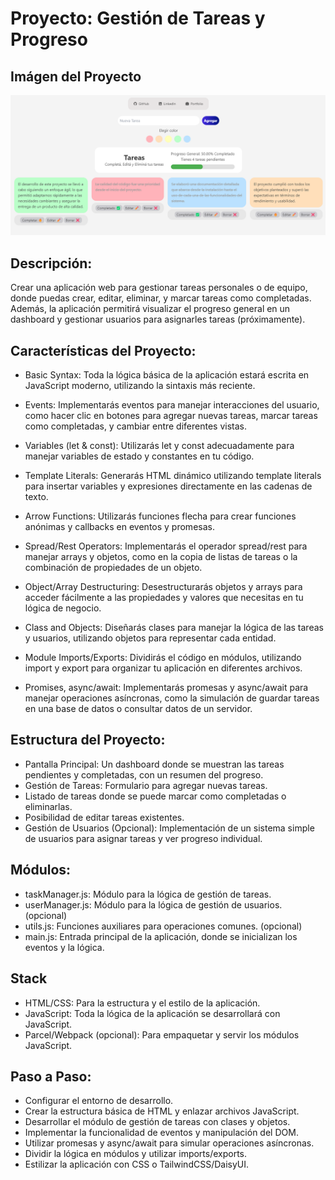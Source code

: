 # Proyecto: Gestión de Tareas y Progreso
## Imágen del Proyecto
<img src="src/img/screen.png">

## Descripción:
Crear una aplicación web para gestionar tareas personales o de equipo, donde puedas crear, editar, eliminar, y marcar tareas como completadas. Además, la aplicación permitirá visualizar el progreso general en un dashboard y gestionar usuarios para asignarles tareas (próximamente).

## Características del Proyecto:
- Basic Syntax: Toda la lógica básica de la aplicación estará escrita en JavaScript moderno, utilizando la sintaxis más reciente.

- Events: Implementarás eventos para manejar interacciones del usuario, como hacer clic en botones para agregar nuevas tareas, marcar tareas como completadas, y cambiar entre diferentes vistas.

- Variables (let & const): Utilizarás let y const adecuadamente para manejar variables de estado y constantes en tu código.

- Template Literals: Generarás HTML dinámico utilizando template literals para insertar variables y expresiones directamente en las cadenas de texto.

- Arrow Functions: Utilizarás funciones flecha para crear funciones anónimas y callbacks en eventos y promesas.

- Spread/Rest Operators: Implementarás el operador spread/rest para manejar arrays y objetos, como en la copia de listas de tareas o la combinación de propiedades de un objeto.

- Object/Array Destructuring: Desestructurarás objetos y arrays para acceder fácilmente a las propiedades y valores que necesitas en tu lógica de negocio.

- Class and Objects: Diseñarás clases para manejar la lógica de las tareas y usuarios, utilizando objetos para representar cada entidad. 

- Module Imports/Exports: Dividirás el código en módulos, utilizando import y export para organizar tu aplicación en diferentes archivos.

- Promises, async/await: Implementarás promesas y async/await para manejar operaciones asíncronas, como la simulación de guardar tareas en una base de datos o consultar datos de un servidor.

## Estructura del Proyecto:

- Pantalla Principal: Un dashboard donde se muestran las tareas pendientes y completadas, con un resumen del progreso.
- Gestión de Tareas: Formulario para agregar nuevas tareas.
- Listado de tareas donde se puede marcar como completadas o eliminarlas.
- Posibilidad de editar tareas existentes.
- Gestión de Usuarios (Opcional): Implementación de un sistema simple de usuarios para asignar tareas y ver progreso individual.

## Módulos: 
- taskManager.js: Módulo para la lógica de gestión de tareas.
- userManager.js: Módulo para la lógica de gestión de usuarios. (opcional)
- utils.js: Funciones auxiliares para operaciones comunes. (opcional)
- main.js: Entrada principal de la aplicación, donde se inicializan los eventos y la lógica.

## Stack
- HTML/CSS: Para la estructura y el estilo de la aplicación.
- JavaScript: Toda la lógica de la aplicación se desarrollará con JavaScript.
- Parcel/Webpack (opcional): Para empaquetar y servir los módulos JavaScript.

## Paso a Paso:
- Configurar el entorno de desarrollo.
- Crear la estructura básica de HTML y enlazar archivos JavaScript.
- Desarrollar el módulo de gestión de tareas con clases y objetos.
- Implementar la funcionalidad de eventos y manipulación del DOM.
- Utilizar promesas y async/await para simular operaciones asíncronas.
- Dividir la lógica en módulos y utilizar imports/exports.
- Estilizar la aplicación con CSS o TailwindCSS/DaisyUI.